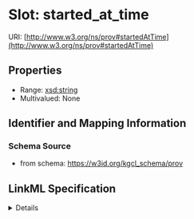 # Slot: started_at_time

URI: [http://www.w3.org/ns/prov#startedAtTime](http://www.w3.org/ns/prov#startedAtTime)



<!-- no inheritance hierarchy -->




## Properties

* Range: [xsd:string](xsd:string)
* Multivalued: None







## Identifier and Mapping Information







### Schema Source


* from schema: https://w3id.org/kgcl_schema/prov




## LinkML Specification

<details>
```yaml
name: started at time
from_schema: https://w3id.org/kgcl_schema/prov
rank: 1000
slot_uri: prov:startedAtTime
alias: started_at_time
domain_of:
- activity
range: string

```
</details>